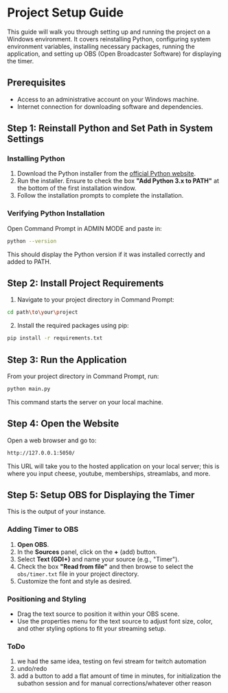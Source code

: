 # Project Setup Guide

This guide will walk you through setting up and running the project on a Windows environment. It covers reinstalling Python, configuring system environment variables, installing necessary packages, running the application, and setting up OBS (Open Broadcaster Software) for displaying the timer.

## Prerequisites

- Access to an administrative account on your Windows machine.
- Internet connection for downloading software and dependencies.

## Step 1: Reinstall Python and Set Path in System Settings

### Installing Python

1. Download the Python installer from the [official Python website](https://www.python.org/downloads/).
2. Run the installer. Ensure to check the box **"Add Python 3.x to PATH"** at the bottom of the first installation window.
3. Follow the installation prompts to complete the installation.

### Verifying Python Installation

Open Command Prompt in ADMIN MODE and paste in:
```bash
python --version
```
This should display the Python version if it was installed correctly and added to PATH.

## Step 2: Install Project Requirements

1. Navigate to your project directory in Command Prompt:
```bash
cd path\to\your\project
```
2. Install the required packages using pip:
```bash
pip install -r requirements.txt
```

## Step 3: Run the Application

From your project directory in Command Prompt, run:
```bash
python main.py
```
This command starts the server on your local machine.

## Step 4: Open the Website

Open a web browser and go to:
```bash
http://127.0.0.1:5050/
```
This URL will take you to the hosted application on your local server; this is where you input cheese, youtube, memberships, streamlabs, and more.

## Step 5: Setup OBS for Displaying the Timer
This is the output of your instance. 
### Adding Timer to OBS

1. **Open OBS**.
2. In the **Sources** panel, click on the **+** (add) button.
3. Select **Text (GDI+)** and name your source (e.g., "Timer").
4. Check the box **"Read from file"** and then browse to select the `obs/timer.txt` file in your project directory.
5. Customize the font and style as desired.

### Positioning and Styling

- Drag the text source to position it within your OBS scene.
- Use the properties menu for the text source to adjust font size, color, and other styling options to fit your streaming setup.


### ToDo
1. we had the same idea, testing on fevi stream for twitch automation
2. undo/redo
3. add a button to add a flat amount of time in minutes, for initialization the subathon session and for manual corrections/whatever other reason
